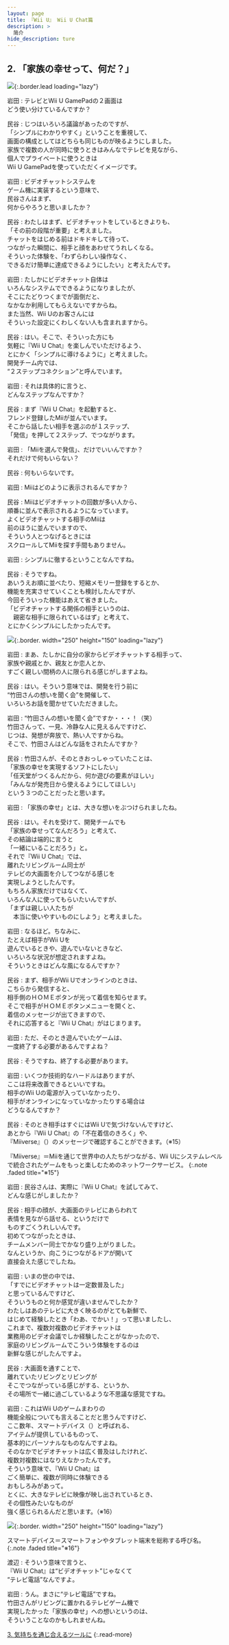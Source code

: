 ```yaml
---
layout: page
title: 『Wii U』 Wii U Chat篇
description: >
  简介
hide_description: ture
---
```


## 2. 「家族の幸せって、何だ？」

![](/interviews/jp/WiiU/hardware/vol6/img/mainvisual2.jpg){:.border.lead loading="lazy"}



岩田
: テレビとWii U GamePadの２画面は<br>どう使い分けているんですか？

民谷
: じつはいろいろ議論があったのですが、<br>「シンプルにわかりやすく」ということを重視して、<br>画面の構成としてはどちらも同じものが映るようにしました。<br>家族で複数の人が同時に使うときはみんなでテレビを見ながら、<br>個人でプライベートに使うときは<br>Wii U GamePadを使っていただくイメージです。

岩田
: ビデオチャットシステムを<br>ゲーム機に実装するという意味で、<br>民谷さんはまず、<br>何からやろうと思いましたか？

民谷
: わたしはまず、ビデオチャットをしているときよりも、<br>「その前の段階が重要」と考えました。<br>チャットをはじめる前はドキドキして待って、<br>つながった瞬間に、相手と顔をあわせてうれしくなる。<br>そういった体験を、「わずらわしい操作なく、<br>できるだけ簡単に達成できるようにしたい」と考えたんです。

岩田
: たしかにビデオチャット自体は<br>いろんなシステムでできるようになりましたが、<br>そこにたどりつくまでが面倒だと、<br>なかなか利用してもらえないですからね。<br>また当然、Wii Uのお客さんには<br>そういった設定にくわしくない人も含まれますから。

民谷
: はい。そこで、そういった方にも<br>気軽に『Wii U Chat』を楽しんでいただけるよう、<br>とにかく「シンプルに導けるように」と考えました。<br>開発チーム内では、<br>“２ステップコネクション”と呼んでいます。

岩田
: それは具体的に言うと、<br>どんなステップなんですか？

民谷
: まず『Wii U Chat』を起動すると、<br>フレンド登録したMiiが並んでいます。<br>そこから話したい相手を選ぶのが１ステップ、<br>「発信」を押して２ステップ、でつながります。

岩田
: 「Miiを選んで発信」、だけでいいんですか？<br>それだけで何もいらない？

民谷
: 何もいらないです。

岩田
: Miiはどのように表示されるんですか？

民谷
: Miiはビデオチャットの回数が多い人から、<br>順番に並んで表示されるようになっています。<br>よくビデオチャットする相手のMiiは<br>前のほうに並んでいますので、<br>そういう人とつなげるときには<br>スクロールしてMiiを探す手間もありません。

岩田
: シンプルに徹するということなんですね。

民谷
: そうですね。<br>あいうえお順に並べたり、短縮メモリー登録をするとか、<br>機能を充実させていくことも検討したんですが、<br>今回そういった機能はあえて省きました。<br>「ビデオチャットする関係の相手というのは、<br>　親密な相手に限られているはず」と考えて、<br>とにかくシンプルにしたかったんです。

![](/interviews/jp/WiiU/hardware/vol6/img/photo4.jpg){:.border. width="250" height="150"  loading="lazy"}


岩田
: まあ、たしかに自分の家からビデオチャットする相手って、<br>家族や親戚とか、親友とか恋人とか、<br>すごく親しい間柄の人に限られる感じがしますよね。

民谷
: はい。そういう意味では、開発を行う前に<br>“竹田さんの想いを聞く会”を開催して、<br>いろいろお話を聞かせていただきました。

岩田
: “竹田さんの想いを聞く会”ですか・・・！（笑）<br>竹田さんって、一見、冷静な人に見えるんですけど、<br>じつは、発想が奔放で、熱い人ですからね。<br>そこで、竹田さんはどんな話をされたんですか？

民谷
: 竹田さんが、そのときおっしゃっていたことは、<br>「家族の幸せを実現するソフトにしたい」<br>「任天堂がつくるんだから、何か遊びの要素がほしい」<br>「みんなが発売日から使えるようにしてほしい」<br>という３つのことだったと思います。

岩田
: 「家族の幸せ」とは、大きな想いをぶつけられましたね。

民谷
: はい。それを受けて、開発チームでも<br>「家族の幸せってなんだろう」と考えて、<br>その結論は端的に言うと<br>「一緒にいることだろう」と。<br>それで『Wii U Chat』では、<br>離れたリビングルーム同士が<br>テレビの大画面を介してつながる感じを<br>実現しようとしたんです。<br>もちろん家族だけではなくて、<br>いろんな人に使ってもらいたいんですが、<br>「まずは親しい人たちが<br>　本当に使いやすいものにしよう」と考えました。

岩田
: なるほど。ちなみに、<br>たとえば相手がWii Uを<br>遊んでいるときや、遊んでいないときなど、<br>いろいろな状況が想定されますよね。<br>そういうときはどんな風になるんですか？

民谷
: まず、相手がWii Uでオンラインのときは、<br>こちらから発信すると、<br>相手側のＨＯＭＥボタンが光って着信を知らせます。<br>そこで相手がＨＯＭＥボタンメニューを開くと、<br>着信のメッセージが出てきますので、<br>それに応答すると『Wii U Chat』がはじまります。

岩田
: ただ、そのとき遊んでいたゲームは、<br>一度終了する必要があるんですよね？

民谷
: そうですね、終了する必要があります。

岩田
: いくつか技術的なハードルはありますが、<br>ここは将来改善できるといいですね。<br>相手のWii Uの電源が入っていなかったり、<br>相手がオンラインになっていなかったりする場合は<br>どうなるんですか？

民谷
: そのとき相手はすぐにはWii Uで気づけないんですけど、<br>あとから『Wii U Chat』の「不在着信のきろく」や、<br>『Miiverse』（）のメッセージで確認することができます。（※15）

『Miiverse』＝Miiを通じて世界中の人たちがつながる、Wii Uにシステムレベルで統合されたゲームをもっと楽しむためのネットワークサービス。
{:.note .faded title="※15"}

岩田
: 民谷さんは、実際に『Wii U Chat』を試してみて、<br>どんな感じがしましたか？

民谷
: 相手の顔が、大画面のテレビにあらわれて<br>表情を見ながら話せる、というだけで<br>ものすごくうれしいんです。<br>初めてつながったときは、<br>チームメンバー同士でかなり盛り上がりました。<br>なんというか、向こうにつながるドアが開いて<br>直接会えた感じでしたね。

岩田
: いまの世の中では、<br>「すでにビデオチャットは一定数普及した」<br>と思っているんですけど、<br>そういうものと何か感覚が違いませんでしたか？<br>わたしはあのテレビに大きく映るのがとても新鮮で、<br>はじめて経験したとき「わあ、でかい！」って思いましたし、<br>これまで、複数対複数のビデオチャットは<br>業務用のビデオ会議でしか経験したことがなかったので、<br>家庭のリビングルームでこういう体験をするのは<br>新鮮な感じがしたんですよ。

民谷
: 大画面を通すことで、<br>離れていたリビングとリビングが<br>そこでつながっている感じがする、というか、<br>その場所で一緒に過ごしているような不思議な感覚ですね。

岩田
: これはWii Uのゲームまわりの<br>機能全般についても言えることだと思うんですけど、<br>ここ数年、スマートデバイス（）と呼ばれる、<br>アイテムが提供しているものって、<br>基本的にパーソナルなものなんですよね。<br>そのなかでビデオチャットは広く普及はしたけれど、<br>複数対複数にはなりえなかったんです。<br>そういう意味で、『Wii U Chat』は<br>ごく簡単に、複数が同時に体験できる<br>おもしろみがあって。<br>とくに、大きなテレビに映像が映し出されているとき、<br>その個性みたいなものが<br>強く感じられるんだと思います。（※16）

![](/interviews/jp/WiiU/hardware/vol6/img/photo5.jpg){:.border. width="250" height="150"  loading="lazy"}


スマートデバイス＝スマートフォンやタブレット端末を総称する呼び名。
{:.note .faded title="※16"}

渡辺
: そういう意味で言うと、<br>『Wii U Chat』は“ビデオチャット”じゃなくて<br>“テレビ電話”なんですよ。

岩田
: うん。まさに“テレビ電話”ですね。<br>竹田さんがリビングに置かれるテレビゲーム機で<br>実現したかった「家族の幸せ」への想いというのは、<br>そういうことなのかもしれませんね。


[3. 気持ちを通じ合えるツールに](3.md)
{:.read-more}